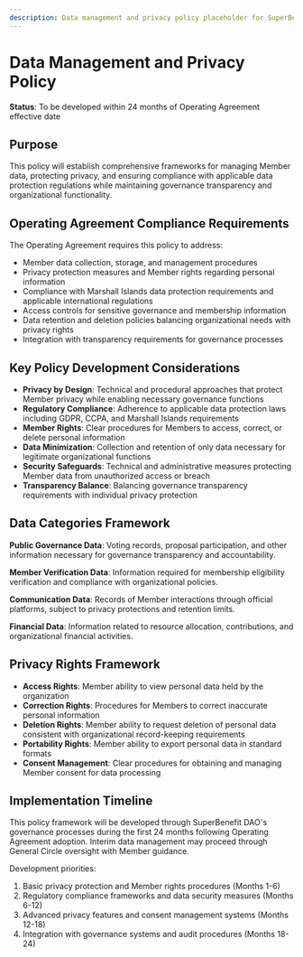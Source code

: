 ```yaml
---
description: Data management and privacy policy placeholder for SuperBenefit DAO
---
```


# Data Management and Privacy Policy

**Status**: To be developed within 24 months of Operating Agreement effective date

## Purpose

This policy will establish comprehensive frameworks for managing Member data, protecting privacy, and ensuring compliance with applicable data protection regulations while maintaining governance transparency and organizational functionality.

## Operating Agreement Compliance Requirements

The Operating Agreement requires this policy to address:

- Member data collection, storage, and management procedures
- Privacy protection measures and Member rights regarding personal information
- Compliance with Marshall Islands data protection requirements and applicable international regulations
- Access controls for sensitive governance and membership information
- Data retention and deletion policies balancing organizational needs with privacy rights
- Integration with transparency requirements for governance processes

## Key Policy Development Considerations

- **Privacy by Design**: Technical and procedural approaches that protect Member privacy while enabling necessary governance functions
- **Regulatory Compliance**: Adherence to applicable data protection laws including GDPR, CCPA, and Marshall Islands requirements
- **Member Rights**: Clear procedures for Members to access, correct, or delete personal information
- **Data Minimization**: Collection and retention of only data necessary for legitimate organizational functions
- **Security Safeguards**: Technical and administrative measures protecting Member data from unauthorized access or breach
- **Transparency Balance**: Balancing governance transparency requirements with individual privacy protection

## Data Categories Framework

**Public Governance Data**: Voting records, proposal participation, and other information necessary for governance transparency and accountability.

**Member Verification Data**: Information required for membership eligibility verification and compliance with organizational policies.

**Communication Data**: Records of Member interactions through official platforms, subject to privacy protections and retention limits.

**Financial Data**: Information related to resource allocation, contributions, and organizational financial activities.

## Privacy Rights Framework

- **Access Rights**: Member ability to view personal data held by the organization
- **Correction Rights**: Procedures for Members to correct inaccurate personal information
- **Deletion Rights**: Member ability to request deletion of personal data consistent with organizational record-keeping requirements
- **Portability Rights**: Member ability to export personal data in standard formats
- **Consent Management**: Clear procedures for obtaining and managing Member consent for data processing

## Implementation Timeline

This policy framework will be developed through SuperBenefit DAO's governance processes during the first 24 months following Operating Agreement adoption. Interim data management may proceed through General Circle oversight with Member guidance.

Development priorities:
1. Basic privacy protection and Member rights procedures (Months 1-6)
2. Regulatory compliance frameworks and data security measures (Months 6-12)
3. Advanced privacy features and consent management systems (Months 12-18)
4. Integration with governance systems and audit procedures (Months 18-24)
